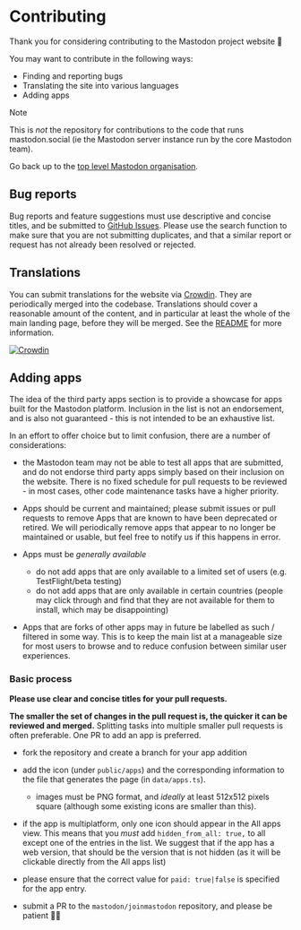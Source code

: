 # Contributing

Thank you for considering contributing to the Mastodon project website 🦣

You may want to contribute in the following ways:

- Finding and reporting bugs
- Translating the site into various languages
- Adding apps

> [!NOTE]
> This is *not* the repository for contributions to the code that runs mastodon.social (ie the Mastodon server instance run by the core Mastodon team).
> 
> Go back up to the [top level Mastodon organisation](https://github.com/mastodon).

## Bug reports

Bug reports and feature suggestions must use descriptive and concise titles, and be submitted to [GitHub Issues](https://github.com/mastodon/joinmastodon/issues). Please use the search function to make sure that you are not submitting duplicates, and that a similar report or request has not already been resolved or rejected.

## Translations

You can submit translations for the website via [Crowdin](https://crowdin.com/project/joinmastodon). They are periodically merged into the codebase. Translations should cover a reasonable amount of the content, and in particular at least the whole of the main landing page, before they will be merged. See the [README](./README.md) for more information.

[![Crowdin](https://d322cqt584bo4o.cloudfront.net/mastodon/localized.svg)](https://crowdin.com/project/joinmastodon)

## Adding apps

The idea of the third party apps section is to provide a showcase for apps built for the Mastodon platform. Inclusion in the list is not an endorsement, and is also not guaranteed - this is not intended to be an exhaustive list.

In an effort to offer choice but to limit confusion, there are a number of considerations:

- the Mastodon team may not be able to test all apps that are submitted, and do not endorse third party apps simply based on their inclusion on the website. There is no fixed schedule for pull requests to be reviewed - in most cases, other code maintenance tasks have a higher priority.

- Apps should be current and maintained; please submit issues or pull requests to remove Apps that are known to have been deprecated or retired. We will periodically remove apps that appear to no longer be maintained or usable, but feel free to notify us if this happens in error.

- Apps must be _generally available_

  - do not add apps that are only available to a limited set of users (e.g. TestFlight/beta testing)
  - do not add apps that are only available in certain countries (people may click through and find that they are not available for them to install, which may be disappointing)

- Apps that are forks of other apps may in future be labelled as such / filtered in some way. This is to keep the main list at a manageable size for most users to browse and to reduce confusion between similar user experiences.

### Basic process

**Please use clear and concise titles for your pull requests.**

**The smaller the set of changes in the pull request is, the quicker it can be reviewed and merged.** Splitting tasks into multiple smaller pull requests is often preferable. One PR to add an app is preferred.

- fork the repository and create a branch for your app addition

- add the icon (under `public/apps`) and the corresponding information to the file that generates the page (in `data/apps.ts`).

  - images must be PNG format, and _ideally_ at least 512x512 pixels square (although some existing icons are smaller than this).

- if the app is multiplatform, only one icon should appear in the All apps view. This means that you _must_ add `hidden_from_all: true,` to all except one of the entries in the list. We suggest that if the app has a web version, that should be the version that is not hidden (as it will be clickable directly from the All apps list)

- please ensure that the correct value for `paid: true|false` is specified for the app entry.

- submit a PR to the `mastodon/joinmastodon` repository, and please be patient 👍🏻️
